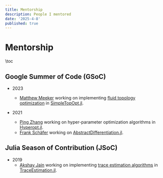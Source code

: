 ```yaml
---
title: Mentorship
description: People I mentored
date: '2025-4-8'
published: true
---
```


# Mentorship

\toc

## Google Summer of Code (GSoC)

- 2023

  - [Matthew Meeker](https://github.com/mjachi) working on implementing [fluid topology optimization](https://github.com/JuliaTopOpt/SimpleTopOpt.jl) in [SimpleTopOpt.jl](https://github.com/JuliaTopOpt/SimpleTopOpt.jl).

- 2021
  - [Ping Zhang](https://github.com/noilreed) working on hyper-parameter optimization algorithms in [Hyperopt.jl](https://github.com/baggepinnen/Hyperopt.jl).
  - [Frank Schäfer](https://frankschae.github.io) working on [AbstractDifferentiation.jl](https://github.com/JuliaDiff/AbstractDifferentiation.jl).

## Julia Season of Contribution (JSoC)

- 2019
  - [Akshay Jain](https://github.com/luca-aki) working on implementing [trace estimation algorithms](https://nextjournal.com/akshayjain) in [TraceEstimation.jl](https://github.com/luca-aki/TraceEstimation.jl).

